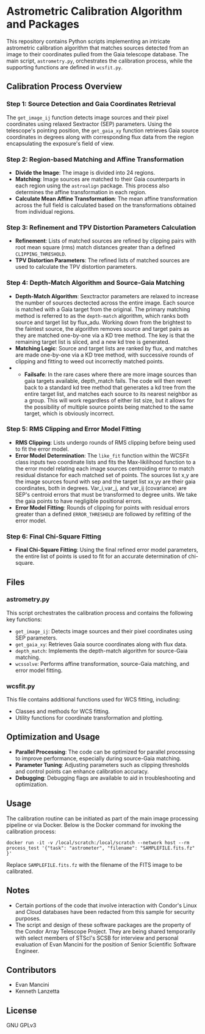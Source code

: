 # Astrometric Calibration Algorithm and Packages

This repository contains Python scripts implementing an intricate astrometric calibration algorithm that matches sources detected from an image to their coordinates pulled from the Gaia telescope database. The main script, `astrometry.py`, orchestrates the calibration process, while the supporting functions are defined in `wcsfit.py`.

## Calibration Process Overview

### Step 1: Source Detection and Gaia Coordinates Retrieval

The `get_image_ij` function detects image sources and their pixel coordinates using relaxed Sextractor (SEP) parameters. Using the telescope's pointing position, the `get_gaia_xy` function retrieves Gaia source coordinates in degrees along with corresponding flux data from the region encapsulating the exposure's field of view.

### Step 2: Region-based Matching and Affine Transformation

- **Divide the Image**: The image is divided into 24 regions.
- **Matching**: Image sources are matched to their Gaia counterparts in each region using the `astroalign` package. This process also determines the affine transformation in each region.
- **Calculate Mean Affine Transformation**: The mean affine transformation across the full field is calculated based on the transformations obtained from individual regions.

### Step 3: Refinement and TPV Distortion Parameters Calculation

- **Refinement**: Lists of matched sources are refined by clipping pairs with root mean square (rms) match distances greater than a defined `CLIPPING_THRESHOLD`.
- **TPV Distortion Parameters**: The refined lists of matched sources are used to calculate the TPV distortion parameters.

### Step 4: Depth-Match Algorithm and Source-Gaia Matching

- **Depth-Match Algorithm**: Sexctractor parameters are relaxed to increase the number of sources dectected across the entire image. Each source is matched with a Gaia target from the original. The primary matching method is referred to as the `depth-match` algorithm, which ranks both source and target list by flux_adu. Working down from the brightest to the faintest source, the algorithm removes source and target pairs as they are matched one-by-one via a KD tree method. The key is that the remaining target list is sliced, and a new kd tree is generated.
- **Matching Logic**: Source and target lists are ranked by flux, and matches are made one-by-one via a KD tree method, with successive rounds of clipping and fitting to weed out incorrectly matched points.
- - **Failsafe**: In the rare cases where there are more image sources than gaia targets available, depth_match fails. The code will then revert back to a standard kd tree method that generates a kd tree from the entire target list, and matches each source to its nearest neighbor as a group. This will work regardless of either list size, but it allows for the possibility of multiple source points being matched
to the same target, which is obviously incorrect. 

### Step 5: RMS Clipping and Error Model Fitting

- **RMS Clipping**: Lists undergo rounds of RMS clipping before being used to fit the error model.
- **Error Model Determination**: The `like_fit` function within the WCSFit class inputs two coordinate lists and fits the Max-likilihood function to a the error model
relating each image sources centroiding error to match residual distance for each matched set of points. The sources list x,y are the image sources found with sep and the target list xx,yy are their gaia coordinates, both in degrees. Var_i,var_j, and var_ij (covariance) are SEP's centroid errors that must be transformed to degree units. We take the gaia points to have negligible positional errors.
- **Error Model Fitting**: Rounds of clipping for points with residual errors greater than a defined `ERROR_THRESHOLD` are followed by refitting of the error model.

### Step 6: Final Chi-Square Fitting

- **Final Chi-Square Fitting**: Using the final refined error model parameters, the entire list of points is used to fit for an accurate determination of chi-square.

## Files

### astrometry.py

This script orchestrates the calibration process and contains the following key functions:

- `get_image_ij`: Detects image sources and their pixel coordinates using SEP parameters.
- `get_gaia_xy`: Retrieves Gaia source coordinates along with flux data.
- `depth_match`: Implements the depth-match algorithm for source-Gaia matching.
- `wcssolve`: Performs affine transformation, source-Gaia matching, and error model fitting.

### wcsfit.py

This file contains additional functions used for WCS fitting, including:

- Classes and methods for WCS fitting.
- Utility functions for coordinate transformation and plotting.

## Optimization and Usage

- **Parallel Processing**: The code can be optimized for parallel processing to improve performance, especially during source-Gaia matching.
- **Parameter Tuning**: Adjusting parameters such as clipping thresholds and control points can enhance calibration accuracy.
- **Debugging**: Debugging flags are available to aid in troubleshooting and optimization.

## Usage

The calibration routine can be initiated as part of the main image processing pipeline or via Docker. Below is the Docker command for invoking the calibration process:

```
docker run -it -v /local/scratch:/local/scratch --network host --rm process_test '{"task": "astrometer", "filename": "SAMPLEFILE.fits.fz" }'
```

Replace `SAMPLEFILE.fits.fz` with the filename of the FITS image to be calibrated.

## Notes

- Certain portions of the code that involve interaction with Condor's Linux and Cloud databases have been redacted from this sample for security purposes.
- The script and design of these software packages are the property of the Condor Array Telescope Project. They are being shared temporarily with select members of STScI's SCSB for interview and personal evaluation of Evan Mancini for the position of Senior Scientific Software Engineer. 

## Contributors

- Evan Mancini
- Kenneth Lanzetta
  

## License

GNU GPLv3
